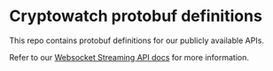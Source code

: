# Cryptowatch protobuf definitions

This repo contains protobuf definitions for our publicly available APIs.

Refer to our [Websocket Streaming API docs](https://cryptowat.ch/docs/websocket-api) for more information.
